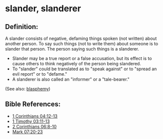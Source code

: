 # slander, slanderer #

## Definition: ##

A slander consists of  negative, defaming things spoken (not written) about another person. To say such things (not to write them) about someone is to slander that person. The person saying such things is a slanderer.

* Slander may be a true report or a false accusation, but its effect is to cause others to think negatively of the person being slandered.
* To  "slander" could be translated as to "speak against" or to "spread an evil report" or to "defame."
* A slanderer is also called an "informer" or a "tale-bearer."

(See also: [blasphemy](../kt/blasphemy.md))

## Bible References: ##

* [1 Corinthians 04:12-13](en/tn/1co/help/04/12)
* [1 Timothy 03:11-13](en/tn/1ti/help/03/11)
* [2 Corinthians 06:8-10](en/tn/2co/help/06/08)
* [Mark 07:20-23](en/tn/mrk/help/07/20)